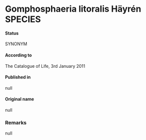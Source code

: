 Gomphosphaeria litoralis Häyrén SPECIES
=======

#### Status
SYNONYM

#### According to
The Catalogue of Life, 3rd January 2011

#### Published in
null

#### Original name
null

### Remarks
null